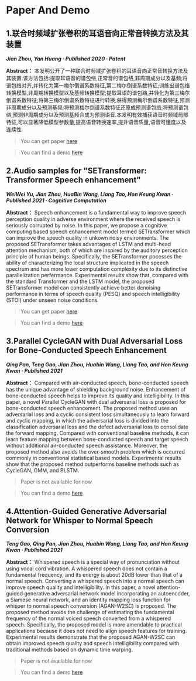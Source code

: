 # Paper And Demo

## 1.联合时频域扩张卷积的耳语音向正常音转换方法及其装置

***Jian Zhou, Yan Huang · Published 2020 · Patent***

**Abstract：** 本发明公开了一种联合时频域扩张卷积的耳语音向正常音转换方法及其装置.该方法包括:提取耳语音的谱包络,正常音的谱包络,非周期成分以及基频;将谱包络对齐,并转化为第一梅尔倒谱系数特征,第二梅尔倒谱系数特征;训练出谱包络转换模型,非周期转换模型以及基频转换模型;提取耳语的谱包络,并转化为第三梅尔倒谱系数特征;将第三梅尔倒谱系数特征进行转换,获得预测梅尔倒谱系数特征,预测非周期成分以及预测基频;将预测梅尔倒谱系数特征还原成预测谱包络;将预测谱包络,预测非周期成分以及预测基频合成为预测语音.本发明有效捕获语音时频域局部特征,可以显著降低模型参数量,提高语音转换速率,提升语音质量,语音可懂度以及连续性.

>You can get paper [here](https://xueshu.baidu.com/usercenter/paper/show?paperid=1g6m06j0du670020j34j0p70q5456038&site=xueshu_se)

>You can find a demo [here](https://meigm.github.io/DCNNdemo/dcnn.html)

## 2.Audio samples for "SETransformer: Transformer Speech enhancement"

***WeiWei Yu, Jian Zhou, HuaBin Wang, Liang Tao, Hon Keung Kwan · Published 2021 · Cognitive Computation***

**Abstract：** Speech enhancement is a fundamental way to improve speech perception quality in adverse environment where the received speech is seriously corrupted by noise. In this paper, we propose a cognitive computing based speech enhancement model termed SETransformer which can improve the speech quality in unkown noisy environments. The proposed SETransformer takes advantages of LSTM and multi-head attention mechanism, both of which are inspired by the auditory perception principle of human beings. Specifically, the SETransformer pocesses the ability of characterizing the local structure implicated in the speech spectrum and has more lower computation complexity due to its distinctive parallelization perfermance. Experimental results show that, compared with the standard Transformer and the LSTM model, the proposed SETransformer model can consistently achieve better denoising performance in terms of speech quality (PESQ) and speech intelligibility (STOI) under unseen noise conditions.

>You can get paper [here](https://www.researchgate.net/publication/349006945_SETransformer_Speech_Enhancement_Transformer)

>You can find a demo [here](https://withoutdoubt.github.io/YWW.github.io/index.html)

## 3.Parallel CycleGAN with Dual Adversarial Loss for Bone-Conducted Speech Enhancement

***Qing Pan, Teng Gao, Jian Zhou, Huabin Wang, Liang Tao, and Hon Keung Kwan · Published 2021***

**Abstract：** Compared with air-conducted speech, bone-conducted speech has the unique advantage of shielding background noise. Enhancement of bone-conducted speech helps to improve its quality and intelligibility. In this paper, a novel Parallel CycleGAN with dual adversarial loss is proposed for bone-conducted speech enhancement. The proposed method uses an adversarial loss and a cyclic consistent loss simultaneously to learn forward and cyclic mapping, in which the adversarial loss is divided into the classification adversarial loss and the defect adversarial loss to consolidate the forward mapping. Compared with conventional baseline methods, it can learn feature mapping between bone-conducted speech and target speech without additional air-conducted speech assistance. Moreover, the proposed method also avoids the over-smooth problem which is occurred commonly in conventional statistical based models. Experimental results show that the proposed method outperforms baseline methods such as CycleGAN, GMM, and BLSTM.

>Paper is not available for now

>You can find a demo [here](https://qpan77.github.io/Dadv_Cycle/demo.html)

## 4.Attention-Guided Generative Adversarial Network for Whisper to Normal Speech Conversion

***Teng Gao, Qing Pan, Jian Zhou, Huabin Wang, Liang Tao, and Hon Keung Kwan · Published 2021*** 

**Abstract：** Whispered speech is a special way of pronunciation without using vocal cord vibration. A whispered speech does not contain a fundamental frequency, and its energy is about 20dB lower than that of a normal speech. Converting a whispered speech into a normal speech can improve speech quality and intelligibility. In this paper, a novel attention-guided generative adversarial network model incorporating an autoencoder, a Siamese neural network, and an identity mapping loss function for whisper to normal speech conversion (AGAN-W2SC) is proposed. The proposed method avoids the challenge of estimating the fundamental frequency of the normal voiced speech converted from a whispered speech. Specifically, the proposed model is more amendable to practical applications because it does not need to align speech features for training. Experimental results demonstrate that the proposed AGAN-W2SC can obtain improved speech quality and speech intelligibility compared with traditional methods based on dynamic time warping.

>Paper is not available for now

>You can find a demo [here](https://mingze-sheep.github.io/b204_W2N.github.io/)


